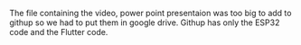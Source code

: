 The file containing the video, power point presentaion was too big to add to githup so we had to put them in google drive. Githup has only the ESP32 code and the Flutter code.
